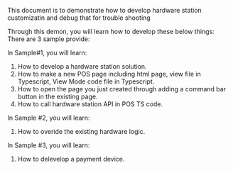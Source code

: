 This document is to demonstrate how to develop hardware station customizatin and debug that for trouble shooting

Through this demon, you will learn how to develop these below things:
There are 3 sample provide:

In Sample#1, you will learn: <br/>
1. How to develop a hardware station solution.
2. How to make a new POS page including html page, view file in Typescript,  View Mode code file in Typescript.
3. How to open the page you just created through adding a command bar button in the existing page.
4. How to call hardware station API  in POS TS  code.

In Sample #2, you will learn: <br/>
1. How to overide the existing hardware logic.

In Sample #3, you will learn: <br/>
1. How to delevelop a payment device.
